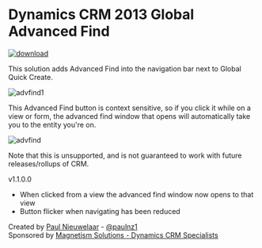 # Dynamics CRM 2013 Global Advanced Find
[![download](https://user-images.githubusercontent.com/14048382/27844360-c7ea9670-6174-11e7-8658-80d356c1ba8f.png)](https://github.com/PaulNieuwelaar/globaladvfind/releases/download/v1.1/GlobalAdvancedFind_1_1_0_0_managed.zip)

This solution adds Advanced Find into the navigation bar next to Global Quick Create.

![advfind1](https://user-images.githubusercontent.com/14048382/27843498-5e81a0ae-6168-11e7-8b51-a651ddc729d2.png)

This Advanced Find button is context sensitive, so if you click it while on a view or form, the advanced find window that opens will automatically take you to the entity you're on.

![advfind](https://user-images.githubusercontent.com/14048382/27843497-5e56aa16-6168-11e7-89eb-840c2c6caa8f.png)

Note that this is unsupported, and is not guaranteed to work with future releases/rollups of CRM.

v1.1.0.0
- When clicked from a view the advanced find window now opens to that view
- Button flicker when navigating has been reduced

Created by [Paul Nieuwelaar](http://paulnieuwelaar.wordpress.com) - [@paulnz1](https://twitter.com/paulnz1)  
Sponsored by [Magnetism Solutions - Dynamics CRM Specialists](http://www.magnetismsolutions.com)
